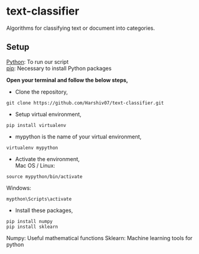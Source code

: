 # text-classifier
Algorithms for classifying text or document into categories.

## Setup

[Python](https://www.python.org/): To run our script  <br/>
[pip](https://pip.pypa.io/en/stable/): Necessary to install Python packages

**Open your terminal and follow the below steps,**
* Clone the repository,
~~~~
git clone https://github.com/Harshiv07/text-classifier.git
~~~~

* Setup virtual environment, 
~~~~
pip install virtualenv
~~~~

* mypython is the name of your virtual environment,
~~~~
virtualenv mypython
~~~~

* Activate the environment, <br /> Mac OS / Linux: 
~~~~
source mypython/bin/activate
~~~~
Windows: 
~~~~
mypthon\Scripts\activate
~~~~


* Install these packages,
~~~~
pip install numpy
pip install sklearn
~~~~
Numpy: Useful mathematical functions
Sklearn: Machine learning tools for python

